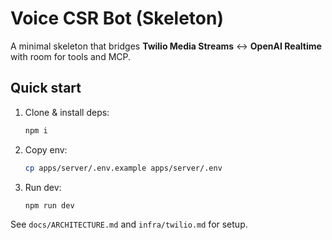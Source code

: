 # Voice CSR Bot (Skeleton)

A minimal skeleton that bridges **Twilio Media Streams** ↔ **OpenAI Realtime** with room for tools and MCP.

## Quick start
1. Clone & install deps:
   ```bash
   npm i
   ```
2. Copy env:
   ```bash
   cp apps/server/.env.example apps/server/.env
   ```
3. Run dev:
   ```bash
   npm run dev
   ```

See `docs/ARCHITECTURE.md` and `infra/twilio.md` for setup.
